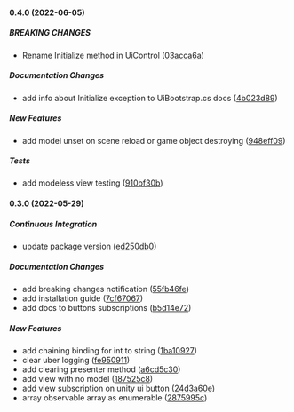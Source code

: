 #### 0.4.0 (2022-06-05)

##### BREAKING CHANGES

*  Rename Initialize method in UiControl ([03acca6a](https://github.com/AngryRectangle/Yaga/commit/03acca6a51cad8858d6e9ab40e039620b03a996f))

##### Documentation Changes

*  add info about Initialize exception to UiBootstrap.cs docs ([4b023d89](https://github.com/AngryRectangle/Yaga/commit/4b023d895a9671b5b0a62c1d948807d561c127bd))

##### New Features

*  add model unset on scene reload or game object destroying ([948eff09](https://github.com/AngryRectangle/Yaga/commit/948eff0990c5965b00e9fc52c6dd953ded590dbe))

##### Tests

*  add modeless view testing ([910bf30b](https://github.com/AngryRectangle/Yaga/commit/910bf30bb6d7de8c5bc6d5dec30c3251cb674182))

#### 0.3.0 (2022-05-29)

##### Continuous Integration

*  update package version ([ed250db0](https://github.com/AngryRectangle/Yaga/commit/ed250db0102ae6c6d5cb6e93bdfd8fe94fb03ed8))

##### Documentation Changes

*  add breaking changes notification ([55fb46fe](https://github.com/AngryRectangle/Yaga/commit/55fb46fe4b3c4edde4682d77b2cfe0a6b7994916))
*  add installation guide ([7cf67067](https://github.com/AngryRectangle/Yaga/commit/7cf6706761c009e7a399d556b293f3a92929171a))
*  add docs to buttons subscriptions ([b5d14e72](https://github.com/AngryRectangle/Yaga/commit/b5d14e72a0acfddc9fe1f8286d5d37b7f10a7902))

##### New Features

*  add chaining binding for int to string ([1ba10927](https://github.com/AngryRectangle/Yaga/commit/1ba109274dee6ba0d20a98cada4cdd027a3dd318))
*  clear uber logging ([fe950911](https://github.com/AngryRectangle/Yaga/commit/fe9509111a675d466d04a43c2242f46730f7a065))
*  add clearing presenter method ([a6cd5c30](https://github.com/AngryRectangle/Yaga/commit/a6cd5c30148bc2cf58c2c52cdcd4893696894d00))
*  add view with no model ([187525c8](https://github.com/AngryRectangle/Yaga/commit/187525c85ebb673ac4d49f93b54a73e1888e0c93))
*  add view subscription on unity ui button ([24d3a60e](https://github.com/AngryRectangle/Yaga/commit/24d3a60ec6fc7bba16f2c8b40dff5150e6e055a7))
*  array observable array as enumerable ([2875995c](https://github.com/AngryRectangle/Yaga/commit/2875995c8caba867f23b7d696be9ce0c2049b4b4))

